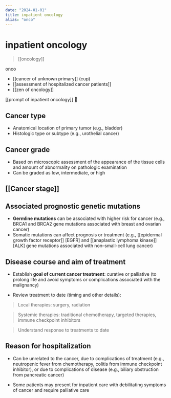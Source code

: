 ```yaml
---
date: "2024-01-01"
title: inpatient oncology
alias: "onco"
---
```



# inpatient oncology

> [[oncology]]


onco

- [[cancer of unknown primary]] (cup)
- [[assessment of hospitalized cancer patients]]
- [[zen of oncology]]

[[prompt of inpatient oncology]] 󰒗

## Cancer type

- Anatomical location of primary tumor (e.g., bladder)
- Histologic type or subtype (e.g., urothelial cancer)

## Cancer grade

- Based on microscopic assessment of the appearance of the tissue cells and amount of abnormality on pathologic examination
- Can be graded as low, intermediate, or high

## [[Cancer stage]]

## Associated prognostic genetic mutations

- **Germline mutations** can be associated with higher risk for cancer (e.g., BRCA1 and BRCA2 gene mutations associated with breast and ovarian cancer)
- Somatic mutations can affect prognosis or treatment (e.g., [[epidermal growth factor receptor]] [EGFR] and [[anaplastic lymphoma kinase]] [ALK] gene mutations associated with non–small-cell lung cancer)

## Disease course and aim of treatment

- Establish **goal of current cancer treatment**: curative or palliative (to prolong life and avoid symptoms or complications associated with the malignancy)

- Review treatment to date (timing and other details):

> Local therapies: surgery, radiation

> Systemic therapies: traditional chemotherapy, targeted therapies, immune checkpoint inhibitors

> Understand response to treatments to date

## Reason for hospitalization

- Can be unrelated to the cancer, due to complications of treatment (e.g., neutropenic fever from chemotherapy, colitis from immune checkpoint inhibitor), or due to complications of disease (e.g., biliary obstruction from pancreatic cancer)

- Some patients may present for inpatient care with debilitating symptoms of cancer and require palliative care
